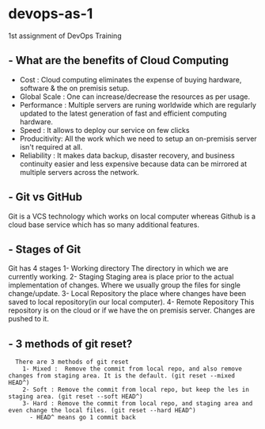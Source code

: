 # devops-as-1
1st assignment of DevOps Training

## - What are the benefits of Cloud Computing
 - Cost : Cloud computing eliminates the expense of buying hardware, software & the on premisis setup.
 - Global Scale : One can increase/decrease the resources as per usage.
 - Performance : Multiple servers are runing worldwide which are regularly updated to the latest generation of fast and efficient computing hardware.
 - Speed : It allows to deploy our service on few clicks
 - Producitivity: All the work which we need to setup an on-premisis server isn't required at all.
 - Reliability : It makes data backup, disaster recovery, and business continuity easier and less expensive because data can be mirrored at multiple servers across the network.

## - Git vs GitHub
Git is a VCS technology which works on local computer whereas Github is a cloud base service which has so many additional features.

## - Stages of Git
Git has 4 stages 
  1- Working directory
      The directory in which we are currently working.
  2- Staging
      Staging area is place prior to the actual implementation of changes. Where we usually group the files for single change/update.
  3- Local Repository
      the place where changes have been saved to local repository(in our local computer).
  4- Remote Repository
      This repository is on the cloud or if we have the on premisis server. Changes are pushed to it.
      
## - 3 methods of git reset?
      There are 3 methods of git reset
        1- Mixed :  Remove the commit from local repo, and also remove changes from staging area. It is the default. (git reset --mixed HEAD^)
        2- Soft : Remove the commit from local repo, but keep the les in staging area. (git reset --soft HEAD^)
        3- Hard : Remove the commit from local repo, and staging area and even change the local files. (git reset --hard HEAD^)
          - HEAD^ means go 1 commit back
